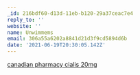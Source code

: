 ```yaml
---
_id: 216bdf60-d13d-11eb-b120-29a37ceac7e4
reply_to: ''
website: ''
name: Unwimmems
email: 306a55a6202a8841d21d3f9cd5894d6b
date: '2021-06-19T20:30:05.142Z'
---
```

<a href=https://gcialisk.com>canadian pharmacy cialis 20mg
